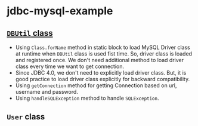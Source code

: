 # jdbc-mysql-example

## [`DBUtil` class](src/main/java/org/example/util/DBUtil.java)
* Using `Class.forName` method in static block to load MySQL Driver class at runtime when `DBUtil` class is used fist time. So, driver class is loaded and registered once. We don't need additional method to load driver class every time we want to get connection.
* Since JDBC 4.0, we don't need to explicitly load driver class. But, it is good practice to load driver class explicitly for backward compatibility.
* Using `getConnection` method for getting Connection based on url, username and password.
* Using `handleSQLException` method to handle `SQLException`.

## `User` class